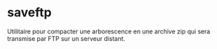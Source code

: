 saveftp
=======

Utilitaire pour compacter une arborescence en une archive zip qui sera transmise par FTP sur un serveur distant.

